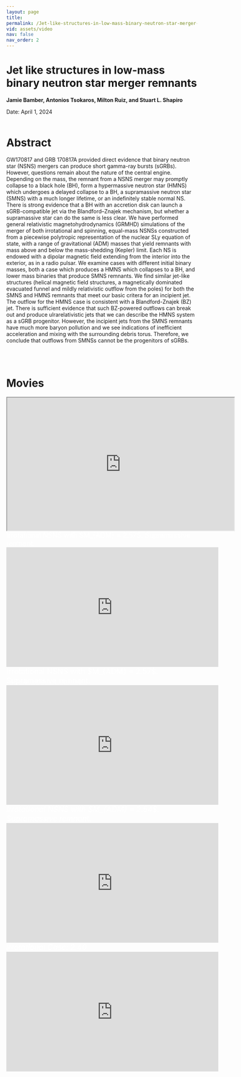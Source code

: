 ```yaml
---
layout: page
title: 
permalink: /Jet-like-structures-in-low-mass-binary-neutron-star-merger-remnants/
vid: assets/video
nav: false
nav_order: 2
---
```



# Jet like structures in low-mass binary neutron star merger remnants
**Jamie Bamber, Antonios Tsokaros, Milton Ruiz, and Stuart L. Shapiro**

<!---
**Jamie Bamber,**<sup>1</sup> **Antonios Tsokaros,**<sup>1,2,3</sup> **Milton Ruiz,**<sup>4</sup> **and Stuart L. Shapiro**<sup>1,5</sup>

<sup>1</sup>*Department of Physics, University of Illinois at Urbana-Champaign, Urbana, IL 61801, USA*

<sup>2</sup>*National Center for Supercomputing Applications, University of Illinois at Urbana-Champaign, Urbana, IL 61801, USA*

<sup>3</sup>*Research Center for Astronomy and Applied Mathematics, Academy of Athens, Athens 11527, Greece*

<sup>4</sup>*Departament d’Astronomia i Astrofı́sica, Universitat de València, C/ Dr Moliner 50, 46100, Burjassot (València), Spain*

<sup>5</sup>*Department of Astronomy & NCSA, University of Illinois at Urbana-Champaign, Urbana, IL 61801, USA*
--->


Date: April 1, 2024
<br/><br/>

# Abstract 
GW170817 and GRB 170817A provided direct evidence that binary neutron star (NSNS) mergers
can produce short gamma-ray bursts (sGRBs). However, questions remain about the nature of the
central engine. Depending on the mass, the remnant from a NSNS merger may promptly collapse to
a black hole (BH), form a hypermassive neutron star (HMNS) which undergoes a delayed collapse
to a BH, a supramassive neutron star (SMNS) with a much longer lifetime, or an indefinitely stable
normal NS. There is strong evidence that a BH with an accretion disk can launch a sGRB-compatible
jet via the Blandford–Znajek mechanism, but whether a supramassive star can do the same is less
clear. We have performed general relativistic magnetohydrodynamics (GRMHD) simulations of the
merger of both irrotational and spinning, equal-mass NSNSs constructed from a piecewise polytropic
representation of the nuclear SLy equation of state, with a range of gravitational (ADM) masses that
yield remnants with mass above and below the mass-shedding (Kepler) limit. Each NS is endowed
with a dipolar magnetic field extending from the interior into the exterior, as in a radio pulsar.
We examine cases with different initial binary masses, both a case which produces a HMNS which
collapses to a BH, and lower mass binaries that produce SMNS remnants. We find similar jet-like
structures (helical magnetic field structures, a magnetically dominated evacuated funnel and mildly
relativistic outflow from the poles) for both the SMNS and HMNS remnants that meet our basic
critera for an incipient jet. The outflow for the HMNS case is consistent with a Blandford-Znajek
(BZ) jet. There is sufficient evidence that such BZ-powered outflows can break out and produce
ulrarelativistic jets that we can describe the HMNS system as a sGRB progenitor. However, the
incipient jets from the SMNS remnants have much more baryon pollution and we see indications of
inefficient acceleration and mixing with the surrounding debris torus. Therefore, we conclude that
outflows from SMNSs cannot be the progenitors of sGRBs.

<br/><br/>
# Movies

<div class="row mt-3">
    <div class="col-sm mt-3 mt-md-0">
       <iframe width="600" height="350" src="https://youtu.be/cH_IqdknPzk" frameborder="1" allowfullscreen></iframe>
    </div>
</div>
<div class="caption" style="font-size: 18px; font-style: normal; color: rgb(255, 255, 255);">
    Irrotational NSNS with $M_{ADM} = 2.57$. Supramassive remnant.
</div>

<div class="row mt-3">
    <div class="col-sm mt-3 mt-md-0">
       <iframe width="560" height="315" src="https://youtu.be/l_v_j8fcjXg" frameborder="0" allowfullscreen></iframe>
    </div>
</div>
<div class="caption" style="font-size: 20px; font-style: normal; color: rgb(255, 255, 255);">
    Irrotational NSNS with $M_{ADM} = 2.57$. Supramassive remnant.
</div>


<div class="row mt-3">
    <div class="col-sm mt-3 mt-md-0"> 
       <iframe width="560" height="315" src="https://youtu.be/AyipGh3IC58" frameborder="0" allowfullscreen></iframe>
    </div>
</div>
<div class="caption" style="font-size: 20px; font-style: italic; color: rgb(255, 255, 255);">
    Irrotational NSNS with $M_{ADM} = 2.54$. Supramassive remnant.
</div>



<div class="row mt-3">
    <div class="col-sm mt-3 mt-md-0"> 
       <iframe width="560" height="315" src="https://youtu.be/c8xBT88prSk" frameborder="0" allowfullscreen></iframe>
    </div>
</div>
<div class="caption" style="font-size: 20px; font-style: italic; color: rgb(255, 255, 255);">
    irrotational Case: 2.40 
</div>


<div class="row mt-3">
    <div class="col-sm mt-3 mt-md-0">
       <iframe width="560" height="315" src="https://youtu.be/KSCayGd97eY" frameborder="0" allowfullscreen></iframe>
    </div>
</div>






